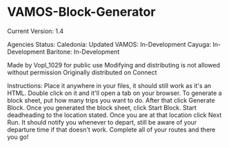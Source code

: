 # VAMOS-Block-Generator

Current Version: 1.4

Agencies Status:
Caledonia: Updated
VAMOS: In-Development
Cayuga: In-Development
Baritone: In-Development

Made by Vopl_1029 for public use
Modifying and distributing is not allowed without permission
Originally distributed on Connect

Instructions: Place it anywhere in your files, it should still work as it's an HTML. Double click on it and it'll open a tab on your browser. To generate a block sheet, put how many trips you want to do. After that click Generate Block. Once you generated the block sheet, click Start Block. Start deadheading to the location stated. Once you are at that location click Next Run. It should notify you whenever to depart, still be aware of your departure time if that doesn't work. Complete all of your routes and there you go!
